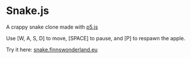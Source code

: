 # Snake.js

A crappy snake clone made with [p5.js](https://p5js.org)

Use [W, A, S, D] to move, [SPACE] to pause, and [P] to respawn the apple.

Try it here: [snake.finnswonderland.eu](https://snake.finnswonderland.eu)